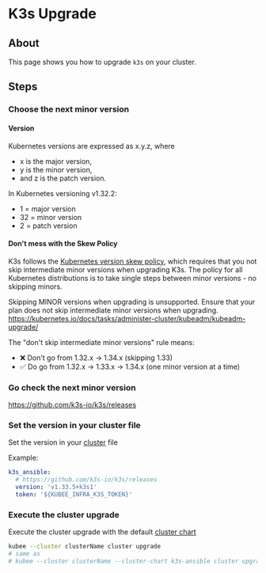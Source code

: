 # K3s Upgrade

## About

This page shows you how to upgrade `k3s` on your cluster.

## Steps

### Choose the next minor version

#### Version

Kubernetes versions are expressed as x.y.z, where 
  * x is the major version, 
  * y is the minor version, 
  * and z is the patch version.

In Kubernetes versioning v1.32.2:

* 1 = major version
* 32 = minor version
* 2 = patch version

#### Don't mess with the Skew Policy

K3s follows the [Kubernetes version skew policy](https://kubernetes.io/releases/version-skew-policy/#supported-component-upgrade-order),
which requires that you not skip intermediate minor versions when upgrading K3s.
The policy for all Kubernetes distributions is to take single steps between minor versions - no skipping minors.

Skipping MINOR versions when upgrading is unsupported.
Ensure that your plan does not skip intermediate minor versions when upgrading.
https://kubernetes.io/docs/tasks/administer-cluster/kubeadm/kubeadm-upgrade/

The "don't skip intermediate minor versions" rule means:
* ❌ Don't go from 1.32.x → 1.34.x (skipping 1.33)
* ✅ Do go from 1.32.x → 1.33.x → 1.34.x (one minor version at a time)

### Go check the next minor version

https://github.com/k3s-io/k3s/releases

### Set the version in your cluster file

Set the version in your [cluster](cluster-values.md) file

Example:
```yaml
k3s_ansible:
  # https://github.com/k3s-io/k3s/releases
  version: 'v1.33.5+k3s1'
  token: '${KUBEE_INFRA_K3S_TOKEN}'
```

### Execute the cluster upgrade

Execute the cluster upgrade with the default [cluster chart](cluster-chart.md)
```bash
kubee --cluster clusterName cluster upgrade
# same as
# kubee --cluster clusterName --cluster-chart k3s-ansible cluster upgrade
```



